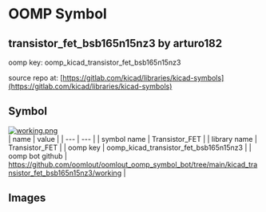 # OOMP Symbol  
## transistor_fet_bsb165n15nz3  by arturo182  
  
oomp key: oomp_kicad_transistor_fet_bsb165n15nz3  
  
source repo at: [https://gitlab.com/kicad/libraries/kicad-symbols](https://gitlab.com/kicad/libraries/kicad-symbols)  
## Symbol  
  
[![working.png](working_600.png)](working.png)  
| name | value | 
| --- | --- | 
| symbol name | Transistor_FET | 
| library name | Transistor_FET | 
| oomp key | oomp_kicad_transistor_fet_bsb165n15nz3 | 
| oomp bot github | https://github.com/oomlout/oomlout_oomp_symbol_bot/tree/main/kicad_transistor_fet_bsb165n15nz3/working | 
## Images  
